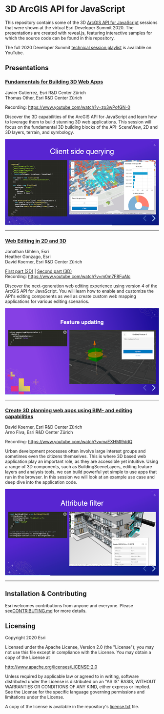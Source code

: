 
# 3D ArcGIS API for JavaScript

This repository contains some of the 3D [ArcGIS API for JavaScript](https://developers.arcgis.com/javascript/) sessions that were shown at the virtual Esri Developer Summit 2020. The presentations are created with reveal.js, featuring interactive samples for which the source code can be found in this repository.

The full 2020 Developer Summit [technical session playlist](https://www.youtube.com/playlist?list=PLaPDDLTCmy4Ys8vfmC7DbX3FHSsyosvh7) is available on YouTube.

## Presentations

### [Fundamentals for Building 3D Web Apps](https://esri.github.io/devsummit-2020-3D-jsapi/fundamentals-3d-web-apps.html)

Javier Gutierrez, Esri R&D Center Zürich<br />
Thomas Other, Esri R&D Center Zürich

Recording: https://www.youtube.com/watch?v=zo3wPofGN-0

Discover the 3D capabilities of the ArcGIS API for JavaScript and learn how to leverage them to build stunning 3D web applications. This session will focus on the fundamental 3D building blocks of the API: SceneView, 2D and 3D layers, terrain, and symbology.

[![Client-side queries](./talks/images/fundamentals-3d-web-apps/thumbnail.png)](https://esri.github.io/devsummit-2020-3D-jsapi/fundamentals-3d-web-apps.html)

---

### [Web Editing in 2D and 3D](https://esri.github.io/devsummit-2020-3D-jsapi/web-editing.html)

Jonathan Uihlein, Esri<br />
Heather Gonzago, Esri<br />
David Koerner, Esri R&D Center Zürich

[First part (2D)](https://bit.ly/2PKX5Mx) | [Second part (3D)](https://esri.github.io/devsummit-2020-3D-jsapi/web-editing.html)<br />
Recording: https://www.youtube.com/watch?v=m0m7F8FuAlc

Discover the next-generation web editing experience using version 4 of the ArcGIS API for JavaScript. You will learn how to enable and customize the API's editing components as well as create custom web mapping applications for various editing scenarios.

[![3D Feature Update](./talks/images/web-editing/thumbnail.png)](https://esri.github.io/devsummit-2020-3D-jsapi/web-editing.html)

---

### [Create 3D planning web apps using BIM- and editing capabilities](https://esri.github.io/devsummit-2020-3D-jsapi/bim-editing-web-apps.html)

David Koerner, Esri R&D Center Zürich<br />
Arno Fiva, Esri R&D Center Zürich

Recording: https://www.youtube.com/watch?v=maEXHMI9ddQ

Urban development processes often involve large interest groups and sometimes even the citizens themselves. This is where 3D based web application play an important role, as they are accessible yet intuitive. Using a range of 3D components, such as BuildingSceneLayers, editing feature layers and analysis tools, we can build powerful yet simple to use apps that run in the browser. In this session we will look at an example use case and deep dive into the application code.

[![BuildingSceneLayer Filters](./talks/images/bim-editing/thumbnail.png)](https://esri.github.io/devsummit-2020-3D-jsapi/bim-editing-web-apps.html)

---

## Installation & Contributing

Esri welcomes contributions from anyone and everyone. Please see[CONTRIBUTING.md](https://github.com/Esri/devsummit-2020-3D-jsapi/blob/master/CONTRIBUTING.md) for more details.

## Licensing
Copyright 2020 Esri

Licensed under the Apache License, Version 2.0 (the "License");
you may not use this file except in compliance with the License.
You may obtain a copy of the License at

   http://www.apache.org/licenses/LICENSE-2.0

Unless required by applicable law or agreed to in writing, software
distributed under the License is distributed on an "AS IS" BASIS,
WITHOUT WARRANTIES OR CONDITIONS OF ANY KIND, either express or implied.
See the License for the specific language governing permissions and
limitations under the License.

A copy of the license is available in the repository's [license.txt](./license.txt) file.

<!-- {{ page.url }} --> 
